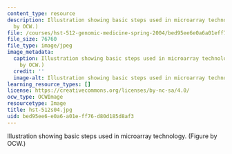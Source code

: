 ```yaml
---
content_type: resource
description: Illustration showing basic steps used in microarray technology. (Figure
  by OCW.)
file: /courses/hst-512-genomic-medicine-spring-2004/bed95ee6e0a6a01eff76d80d185d8af3_hst-512s04.jpg
file_size: 76760
file_type: image/jpeg
image_metadata:
  caption: Illustration showing basic steps used in microarray technology. (Figure
    by OCW.)
  credit: ''
  image-alt: Illustration showing basic steps used in microarray technology.
learning_resource_types: []
license: https://creativecommons.org/licenses/by-nc-sa/4.0/
ocw_type: OCWImage
resourcetype: Image
title: hst-512s04.jpg
uid: bed95ee6-e0a6-a01e-ff76-d80d185d8af3
---
```

Illustration showing basic steps used in microarray technology. (Figure by OCW.)